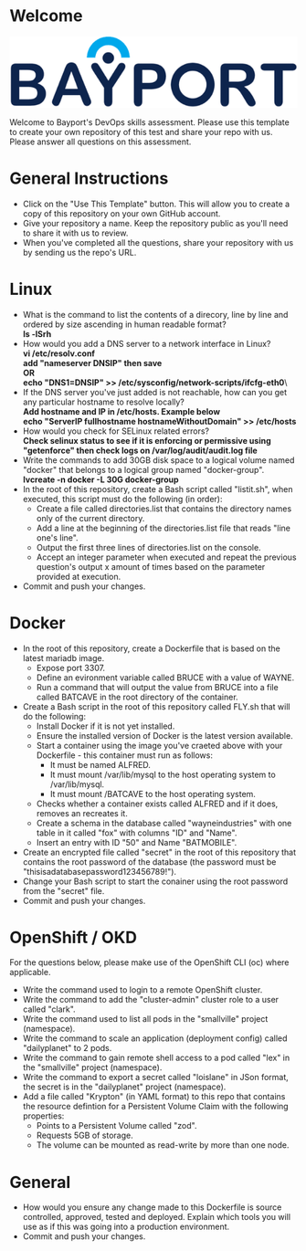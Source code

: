 
# Welcome

![Bayport](/Bayport_Logo.png)

Welcome to Bayport's DevOps skills assessment.
Please use this template to create your own repository of this test and share your repo with us. Please answer all questions on this assessment.
# General Instructions
* Click on the "Use This Template" button. This will allow you to create a copy of this repository on your own GitHub account.
* Give your repository a name. Keep the repository public as you'll need to share it with us to review.
* When you've completed all the questions, share your repository with us by sending us the repo's URL.
# Linux
* What is the command to list the contents of a direcory, line by line and ordered by size ascending in human readable format?\
**ls -lSrh**
* How would you add a DNS server to a network interface in Linux?\
**vi /etc/resolv.conf\
  add "nameserver  DNSIP" then save\
  OR\
  echo "DNS1=DNSIP" >> /etc/sysconfig/network-scripts/ifcfg-eth0**\
* If the DNS server you've just added is not reachable, how can you get any particular hostname to resolve locally? \
**Add hostname and IP in /etc/hosts. Example below\
  echo "ServerIP    fullhostname     hostnameWithoutDomain" >> /etc/hosts**
* How would you check for SELinux related errors?\
**Check selinux status to see if it is enforcing or permissive using "getenforce" then check logs on /var/log/audit/audit.log file**
* Write the commands to add 30GB disk space to a logical volume named "docker" that belongs to a logical group named "docker-group".\
**lvcreate -n docker -L 30G docker-group**
* In the root of this repository, create a Bash script called "listit.sh", when executed, this script must do the following (in order):
    * Create a file called directories.list that contains the directory names only of the current directory.
    * Add a line at the beginning of the directories.list file that reads "line one's line".
    * Output the first three lines of directories.list on the console.
    * Accept an integer parameter when executed and repeat the previous question's output x amount of times based on the parameter provided at execution.
* Commit and push your changes.

# Docker
* In the root of this repository, create a Dockerfile that is based on the latest mariadb image.
    * Expose port 3307.
    * Define an evironment variable called BRUCE with a value of WAYNE.
    * Run a command that will output the value from BRUCE into a file called BATCAVE in the root directory of the container. 
* Create a Bash script in the root of this repository called FLY.sh that will do the following:
    * Install Docker if it is not yet installed.
    * Ensure the installed version of Docker is the latest version available.
    * Start a container using the image you've craeted above with your Dockerfile - this container must run as follows:
        * It must be named ALFRED.
        * It must mount /var/lib/mysql to the host operating system to /var/lib/mysql.
        * It must mount /BATCAVE to the host operating system.
    * Checks whether a container exists called ALFRED and if it does, removes an recreates it.
    * Create a schema in the database called "wayneindustries" with one table in it called "fox" with columns "ID" and "Name".
    * Insert an entry with ID "50" and Name "BATMOBILE".
* Create an encrypted file called "secret" in the root of this repository that contains the root password of the database (the password must be "thisisadatabasepassword123456789!").
* Change your Bash script to start the conainer using the root password from the "secret" file.
* Commit and push your changes.

# OpenShift / OKD
For the questions below, please make use of the OpenShift CLI (oc) where applicable.
* Write the command used to login to a remote OpenShift cluster.
* Write the command to add the "cluster-admin" cluster role to a user called "clark".
* Write the command used to list all pods in the "smallville" project (namespace).
* Write the command to scale an application (deployment config) called "dailyplanet" to 2 pods.
* Write the command to gain remote shell access to a pod called "lex" in the "smallville" project (namespace).
* Write the command to export a secret called "loislane" in JSon format, the secret is in the "dailyplanet" project (namespace).
* Add a file called "Krypton" (in YAML format) to this repo that contains the resource defintion for a Persistent Volume Claim with the following properties:
    * Points to a Persistent Volume called "zod".
    * Requests 5GB of storage.
    * The volume can be mounted as read-write by more than one node.
# General
* How would you ensure any change made to this Dockerfile is source controlled, approved, tested and deployed. Explain which tools you will use as if this was going into a production environment.
* Commit and push your changes.
